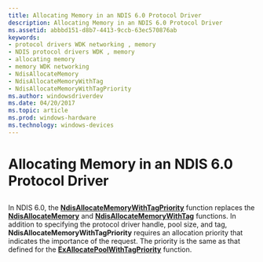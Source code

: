 ```yaml
---
title: Allocating Memory in an NDIS 6.0 Protocol Driver
description: Allocating Memory in an NDIS 6.0 Protocol Driver
ms.assetid: abbbd151-d8b7-4413-9ccb-63ec570876ab
keywords:
- protocol drivers WDK networking , memory
- NDIS protocol drivers WDK , memory
- allocating memory
- memory WDK networking
- NdisAllocateMemory
- NdisAllocateMemoryWithTag
- NdisAllocateMemoryWithTagPriority
ms.author: windowsdriverdev
ms.date: 04/20/2017
ms.topic: article
ms.prod: windows-hardware
ms.technology: windows-devices
---
```


# Allocating Memory in an NDIS 6.0 Protocol Driver


## <a href="" id="ddk-allocating-memory-in-an-ndis-6-0-protocol-driver-nd"></a>


In NDIS 6.0, the [**NdisAllocateMemoryWithTagPriority**](https://msdn.microsoft.com/library/windows/hardware/ff561606) function replaces the [**NdisAllocateMemory**](https://msdn.microsoft.com/library/windows/hardware/ff550762) and [**NdisAllocateMemoryWithTag**](https://msdn.microsoft.com/library/windows/hardware/ff550767) functions. In addition to specifying the protocol driver handle, pool size, and tag, **NdisAllocateMemoryWithTagPriority** requires an allocation priority that indicates the importance of the request. The priority is the same as that defined for the [**ExAllocatePoolWithTagPriority**](https://msdn.microsoft.com/library/windows/hardware/ff544523) function.

 

 





